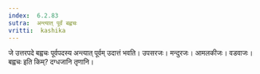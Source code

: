 ```yaml
---
index:  6.2.83
sutra:  अन्त्यात् पूर्वं बह्वचः
vritti:  kashika 
---
```


जे उत्तरपदे बह्वचः पूर्वपदस्य अन्त्यात् पूर्वम् उदात्तं भवति। उपसरजः। मन्दुरजः। आमलकीजः। वडवाजः। बह्वचः इति किम्? दग्धजानि तृणानि।

